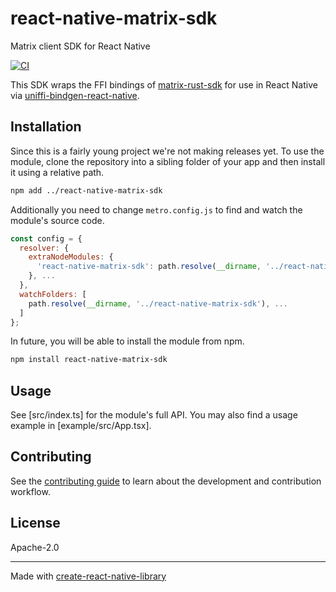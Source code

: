 # react-native-matrix-sdk

Matrix client SDK for React Native

[![CI](https://github.com/unomed-dev/react-native-matrix-sdk/actions/workflows/ci.yml/badge.svg)](https://github.com/unomed-dev/react-native-matrix-sdk/actions/workflows/ci.yml)

This SDK wraps the FFI bindings of [matrix-rust-sdk] for use in React Native via
[uniffi-bindgen-react-native].


## Installation

Since this is a fairly young project we're not making releases yet. To use the module,
clone the repository into a sibling folder of your app and then install it using a relative
path.

```sh
npm add ../react-native-matrix-sdk
```

Additionally you need to change `metro.config.js` to find and watch the module's source
code.

```js
const config = {
  resolver: {
    extraNodeModules: {
      'react-native-matrix-sdk': path.resolve(__dirname, '../react-native-matrix-sdk'),
    }, ...
  },
  watchFolders: [
    path.resolve(__dirname, '../react-native-matrix-sdk'), ...
  ]
};
```

In future, you will be able to install the module from npm.

```sh
npm install react-native-matrix-sdk
```


## Usage

See [src/index.ts] for the module's full API. You may also find a usage example
in [example/src/App.tsx].


## Contributing

See the [contributing guide] to learn about the development and contribution workflow.


## License

Apache-2.0


---

Made with [create-react-native-library]


[contributing guide]: CONTRIBUTING.md
[create-react-native-library]: https://github.com/callstack/react-native-builder-bob
[matrix-rust-sdk]: https://github.com/matrix-org/matrix-rust-sdk
[uniffi-bindgen-react-native]: https://github.com/jhugman/uniffi-bindgen-react-native
